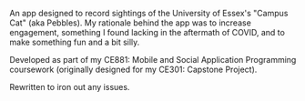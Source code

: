 An app designed to record sightings of the University of Essex's "Campus Cat" (aka Pebbles). My rationale behind the app was to increase engagement, something I found lacking in the aftermath of COVID, and to make something fun and a bit silly.

Developed as part of my CE881: Mobile and Social Application Programming coursework (originally designed for my CE301: Capstone Project). 

Rewritten to iron out any issues.
